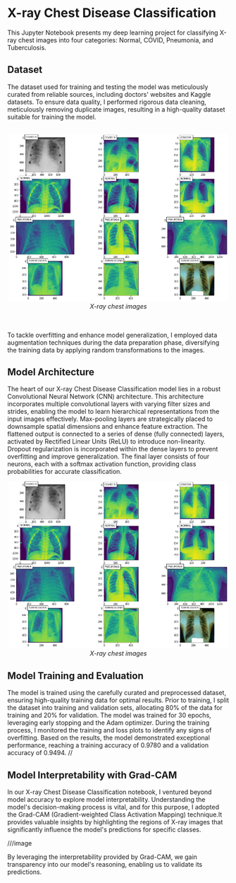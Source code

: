 # X-ray Chest Disease Classification
This Jupyter Notebook presents my deep learning project for classifying X-ray chest images into four categories: Normal, COVID, Pneumonia, and Tuberculosis.

## Dataset
The dataset used for training and testing the model was meticulously curated from reliable sources, including doctors' websites and Kaggle datasets. To ensure data quality, I performed rigorous data cleaning, meticulously removing duplicate images, resulting in a high-quality dataset suitable for training the model.
<br>
<br>
<p align="center">
    <img width="500" src="/figs/X-ray images.png" alt="Alt text" title="Optional title">
    <br>
    <em>X-ray chest images</em>
</p>
<br>
<br>
To tackle overfitting and enhance model generalization, I employed data augmentation techniques during the data preparation phase, diversifying the training data by applying random transformations to the images.

## Model Architecture
The heart of our X-ray Chest Disease Classification model lies in a robust Convolutional Neural Network (CNN) architecture. This architecture incorporates multiple convolutional layers with varying filter sizes and strides, enabling the model to learn hierarchical representations from the input images effectively. Max-pooling layers are strategically placed to downsample spatial dimensions and enhance feature extraction. The flattened output is connected to a series of dense (fully connected) layers, activated by Rectified Linear Units (ReLU) to introduce non-linearity. Dropout regularization is incorporated within the dense layers to prevent overfitting and improve generalization. The final layer consists of four neurons, each with a softmax activation function, providing class probabilities for accurate classification.

<p align="center">
    <img width="500" src="/figs/X-ray images.png" alt="Alt text" title="Optional title">
    <br>
    <em>X-ray chest images</em>
</p>

## Model Training and Evaluation
The model is trained using the carefully curated and preprocessed dataset, ensuring high-quality training data for optimal results. Prior to training, I split the dataset into training and validation sets, allocating 80% of the data for training and 20% for validation. The model was trained for 30 epochs, leveraging early stopping and the Adam optimizer. During the training process, I monitored the training and loss plots to identify any signs of overfitting. Based on the results, the model demonstrated exceptional performance, reaching a training accuracy of 0.9780 and a validation accuracy of 0.9494.
//

## Model Interpretability with Grad-CAM
In our X-ray Chest Disease Classification notebook, I ventured beyond model accuracy to explore model interpretability. Understanding the model's decision-making process is vital, and for this purpose, I adopted the Grad-CAM (Gradient-weighted Class Activation Mapping) technique.It provides valuable insights by highlighting the regions of X-ray images that significantly influence the model's predictions for specific classes.

///image

By leveraging the interpretability provided by Grad-CAM, we gain transparency into our model's reasoning, enabling us to validate its predictions.
